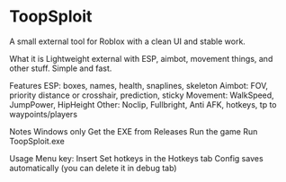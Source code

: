 # ToopSploit
A small external tool for Roblox with a clean UI and stable work.

What it is
Lightweight external with ESP, aimbot, movement things, and other stuff. Simple and fast.

Features
ESP: boxes, names, health, snaplines, skeleton
Aimbot: FOV, priority distance or crosshair, prediction, sticky
Movement: WalkSpeed, JumpPower, HipHeight
Other: Noclip, Fullbright, Anti AFK, hotkeys, tp to waypoints/players

Notes
Windows only
Get the EXE from Releases
Run the game
Run ToopSploit.exe

Usage
Menu key: Insert
Set hotkeys in the Hotkeys tab
Config saves automatically (you can delete it in debug tab)
